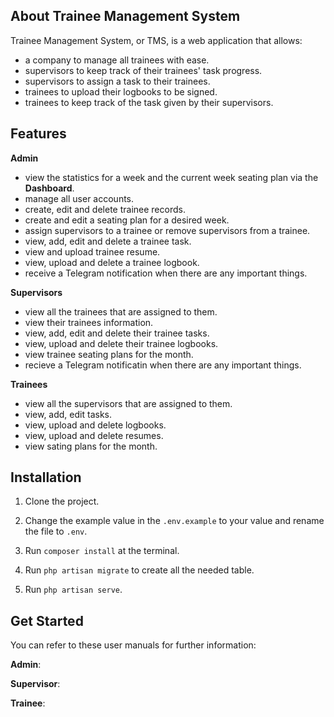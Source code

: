 ## About Trainee Management System

Trainee Management System, or TMS, is a web application that allows:
- a company to manage all trainees with ease.
- supervisors to keep track of their trainees' task progress.
- supervisors to assign a task to their trainees.
- trainees to upload their logbooks to be signed.
- trainees to keep track of the task given by their supervisors.

## Features

**Admin**
- view the statistics for a week and the current week seating plan via the **Dashboard**.
- manage all user accounts.
- create, edit and delete trainee records.
- create and edit a seating plan for a desired week.
- assign supervisors to a trainee or remove supervisors from a trainee.
- view, add, edit and delete a trainee task.
- view and upload trainee resume.
- view, upload and delete a trainee logbook.
- receive a Telegram notification when there are any important things.

**Supervisors**
- view all the trainees that are assigned to them.
- view their trainees information.
- view, add, edit and delete their trainee tasks.
- view, upload and delete their trainee logbooks.
- view trainee seating plans for the month.
- recieve a Telegram notificatin when there are any important things.

**Trainees**
- view all the supervisors that are assigned to them.
- view, add, edit tasks.
- view, upload and delete logbooks.
- view, upload and delete resumes.
- view sating plans for the month.


## Installation
1. Clone the project.

2. Change the example value in the `.env.example` to your value and rename the file to `.env`. 

3. Run `composer install` at the terminal.

4. Run `php artisan migrate` to create all the needed table.

5. Run `php artisan serve`.

## Get Started
You can refer to these user manuals for further information:

**Admin**: 

**Supervisor**:

**Trainee**:


